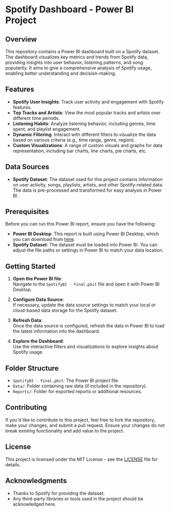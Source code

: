 # Spotify Dashboard - Power BI Project

## Overview

This repository contains a Power BI dashboard built on a Spotify dataset. The dashboard visualizes key metrics and trends from Spotify data, providing insights into user behavior, listening patterns, and song popularity. It aims to give a comprehensive analysis of Spotify usage, enabling better understanding and decision-making.

## Features

- **Spotify User Insights**: Track user activity and engagement with Spotify features.
- **Top Tracks and Artists**: View the most popular tracks and artists over different time periods.
- **Listening Habits**: Analyze listening behavior, including genres, time spent, and playlist engagement.
- **Dynamic Filtering**: Interact with different filters to visualize the data based on various criteria (e.g., time range, genre, region).
- **Custom Visualizations**: A range of custom visuals and graphs for data representation, including bar charts, line charts, pie charts, etc.

## Data Sources

- **Spotify Dataset**: The dataset used for this project contains information on user activity, songs, playlists, artists, and other Spotify-related data. The data is pre-processed and transformed for easy analysis in Power BI.

## Prerequisites

Before you can run this Power BI report, ensure you have the following:

- **Power BI Desktop**: This report is built using Power BI Desktop, which you can download from [here](https://powerbi.microsoft.com/downloads/).
- **Spotify Dataset**: The dataset must be loaded into Power BI. You can adjust the file paths or settings in Power BI to match your data location.

## Getting Started

1. **Open the Power BI file**:  
   Navigate to the `SpotifyBI - Final.pbit` file and open it with Power BI Desktop.

2. **Configure Data Source**:  
   If necessary, update the data source settings to match your local or cloud-based data storage for the Spotify dataset.

3. **Refresh Data**:  
   Once the data source is configured, refresh the data in Power BI to load the latest information into the dashboard.

4. **Explore the Dashboard**:  
   Use the interactive filters and visualizations to explore insights about Spotify usage.

## Folder Structure

- `SpotifyBI - Final.pbit`: The Power BI project file.
- `Data/`: Folder containing raw data (if included in the repository).
- `Reports/`: Folder for exported reports or additional resources.

## Contributing

If you'd like to contribute to this project, feel free to fork the repository, make your changes, and submit a pull request. Ensure your changes do not break existing functionality and add value to the project.

## License

This project is licensed under the MIT License - see the [LICENSE](LICENSE) file for details.

## Acknowledgments

- Thanks to Spotify for providing the dataset.
- Any third-party libraries or tools used in the project should be acknowledged here.

